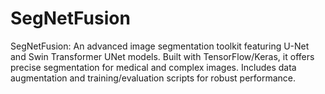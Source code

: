 # SegNetFusion
SegNetFusion: An advanced image segmentation toolkit featuring U-Net and Swin Transformer UNet models. Built with TensorFlow/Keras, it offers precise segmentation for medical and complex images. Includes data augmentation and training/evaluation scripts for robust performance.
